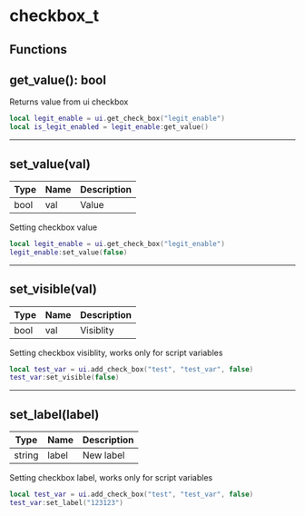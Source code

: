 # checkbox_t

## Functions

## **get_value()**: bool

Returns value from ui checkbox
```lua
local legit_enable = ui.get_check_box("legit_enable")
local is_legit_enabled = legit_enable:get_value()
```
---

## **set_value(val)**
Type | Name | Description
------------ | ------------- | ------------
bool | val | Value

Setting checkbox value
```lua
local legit_enable = ui.get_check_box("legit_enable")
legit_enable:set_value(false)
```

---

## **set_visible(val)**
Type | Name | Description
------------ | ------------- | ------------
bool | val | Visiblity

Setting checkbox visiblity, works only for script variables
```lua
local test_var = ui.add_check_box("test", "test_var", false)
test_var:set_visible(false)
```

---

## **set_label(label)**
Type | Name | Description
------------ | ------------- | ------------
string | label | New label

Setting checkbox label, works only for script variables
```lua
local test_var = ui.add_check_box("test", "test_var", false)
test_var:set_label("123123")
```